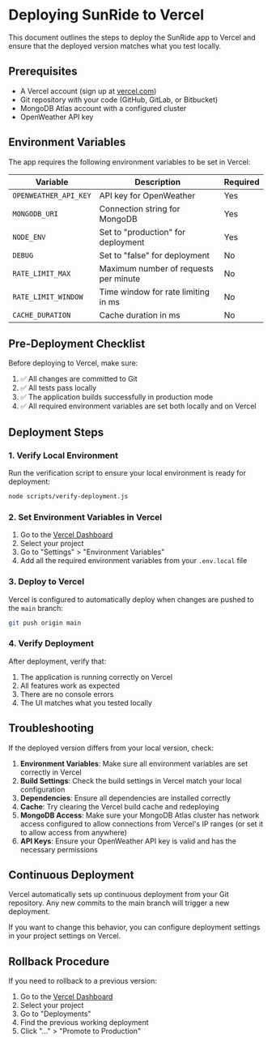 # Deploying SunRide to Vercel

This document outlines the steps to deploy the SunRide app to Vercel and ensure that the deployed version matches what you test locally.

## Prerequisites

- A Vercel account (sign up at [vercel.com](https://vercel.com))
- Git repository with your code (GitHub, GitLab, or Bitbucket)
- MongoDB Atlas account with a configured cluster
- OpenWeather API key

## Environment Variables

The app requires the following environment variables to be set in Vercel:

| Variable | Description | Required |
|----------|-------------|----------|
| `OPENWEATHER_API_KEY` | API key for OpenWeather | Yes |
| `MONGODB_URI` | Connection string for MongoDB | Yes |
| `NODE_ENV` | Set to "production" for deployment | Yes |
| `DEBUG` | Set to "false" for deployment | No |
| `RATE_LIMIT_MAX` | Maximum number of requests per minute | No |
| `RATE_LIMIT_WINDOW` | Time window for rate limiting in ms | No |
| `CACHE_DURATION` | Cache duration in ms | No |

## Pre-Deployment Checklist

Before deploying to Vercel, make sure:

1. ✅ All changes are committed to Git
2. ✅ All tests pass locally
3. ✅ The application builds successfully in production mode
4. ✅ All required environment variables are set both locally and on Vercel

## Deployment Steps

### 1. Verify Local Environment

Run the verification script to ensure your local environment is ready for deployment:

```bash
node scripts/verify-deployment.js
```

### 2. Set Environment Variables in Vercel

1. Go to the [Vercel Dashboard](https://vercel.com/dashboard)
2. Select your project
3. Go to "Settings" > "Environment Variables"
4. Add all the required environment variables from your `.env.local` file

### 3. Deploy to Vercel

Vercel is configured to automatically deploy when changes are pushed to the `main` branch:

```bash
git push origin main
```

### 4. Verify Deployment

After deployment, verify that:

1. The application is running correctly on Vercel
2. All features work as expected
3. There are no console errors
4. The UI matches what you tested locally

## Troubleshooting

If the deployed version differs from your local version, check:

1. **Environment Variables**: Make sure all environment variables are set correctly in Vercel
2. **Build Settings**: Check the build settings in Vercel match your local configuration
3. **Dependencies**: Ensure all dependencies are installed correctly
4. **Cache**: Try clearing the Vercel build cache and redeploying
5. **MongoDB Access**: Make sure your MongoDB Atlas cluster has network access configured to allow connections from Vercel's IP ranges (or set it to allow access from anywhere)
6. **API Keys**: Ensure your OpenWeather API key is valid and has the necessary permissions

## Continuous Deployment

Vercel automatically sets up continuous deployment from your Git repository. Any new commits to the main branch will trigger a new deployment.

If you want to change this behavior, you can configure deployment settings in your project settings on Vercel.

## Rollback Procedure

If you need to rollback to a previous version:

1. Go to the [Vercel Dashboard](https://vercel.com/dashboard)
2. Select your project
3. Go to "Deployments"
4. Find the previous working deployment
5. Click "..." > "Promote to Production"
